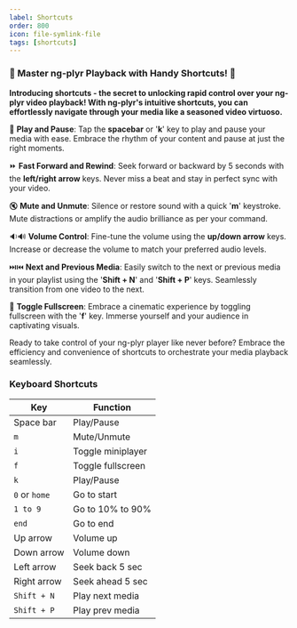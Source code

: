 ```yaml
---
label: Shortcuts
order: 800
icon: file-symlink-file
tags: [shortcuts]
---
```

### 🎯 Master ng-plyr Playback with Handy Shortcuts! 🎯

**Introducing shortcuts - the secret to unlocking rapid control over your ng-plyr video playback! With ng-plyr's intuitive shortcuts, you can effortlessly navigate through your media like a seasoned video virtuoso.**

📼 **Play and Pause**: Tap the **spacebar** or '**k**' key to play and pause your media with ease. Embrace the rhythm of your content and pause at just the right moments.

⏩ **Fast Forward and Rewind**: Seek forward or backward by 5 seconds with the **left/right arrow** keys. Never miss a beat and stay in perfect sync with your video.

🔇 **Mute and Unmute**: Silence or restore sound with a quick '**m**' keystroke. Mute distractions or amplify the audio brilliance as per your command.

🔉🔊 **Volume Control**: Fine-tune the volume using the **up/down arrow** keys. Increase or decrease the volume to match your preferred audio levels.

⏭️⏮️ **Next and Previous Media**: Easily switch to the next or previous media in your playlist using the '**Shift + N**' and '**Shift + P**' keys. Seamlessly transition from one video to the next.

📢 **Toggle Fullscreen**: Embrace a cinematic experience by toggling fullscreen with the '**f**' key. Immerse yourself and your audience in captivating visuals.

Ready to take control of your ng-plyr player like never before? Embrace the efficiency and convenience of shortcuts to orchestrate your media playback seamlessly.

### Keyboard Shortcuts

| Key          | Function             |
| ------------ | -------------------- |
| Space bar    | Play/Pause           |
| `m`          | Mute/Unmute          |
| `i`          | Toggle miniplayer    |
| `f`          | Toggle fullscreen    |
| `k`          | Play/Pause           |
| `0` or `home`| Go to start          |
| `1 to 9`     | Go to 10% to 90%     |
| `end`        | Go to end            |
| Up arrow     | Volume up            |
| Down arrow   | Volume down          |
| Left arrow   | Seek back 5 sec      |
| Right arrow  | Seek ahead 5 sec     |
| `Shift + N`  | Play next media      |
| `Shift + P`  | Play prev media      |

